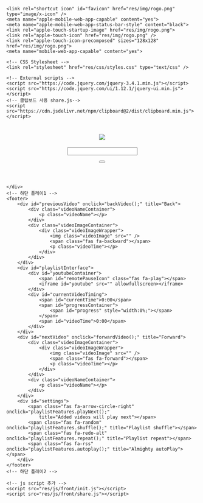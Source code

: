 
<html>

<head>
    <title>Almighty</title>
    <meta name="viewport" content="width=device-width, initial-scale=1">
    <link rel="stylesheet" href="https://fonts.googleapis.com/css?family=Roboto" type="text/css" />
    <link rel="stylesheet" href="https://cdn.jsdelivr.net/gh/FortAwesome/Font-Awesome@5/css/all.min.css"
        type="text/css" />
    <link rel="stylesheet" href="https://cdnjs.cloudflare.com/ajax/libs/animate.css/3.7.0/animate.min.css"
        type="text/css" />
    <link rel="stylesheet" href="https://code.jquery.com/ui/1.12.1/themes/base/jquery-ui.css" type="text/css" />

    <link rel="shortcut icon" id="favicon" href="res/img/rogo.png" type="image/x-icon" />
    <meta name="apple-mobile-web-app-capable" content="yes">
    <meta name="apple-mobile-web-app-status-bar-style" content="black">
    <link rel="apple-touch-startup-image" href="res/img/rogo.png">
    <link rel="apple-touch-icon" href="res/img/rogo.png" />
    <link rel="apple-touch-icon-precomposed" sizes="128x128" href="res/img/rogo.png">
    <meta name="mobile-web-app-capable" content="yes">

    <!-- CSS Stylesheet -->
    <link rel="stylesheet" href="res/css/styles.css" type="text/css" />

    <!-- External scripts -->
    <script src="https://code.jquery.com/jquery-3.4.1.min.js"></script>
    <script src="https://code.jquery.com/ui/1.12.1/jquery-ui.min.js"></script>
    <!-- 클립보드 사용 share.js-->
    <script src="https://cdn.jsdelivr.net/npm/clipboard@2/dist/clipboard.min.js"></script>
</head>

<body>
    <div id="dataFramesContainer"></div>
    <header>
        <!-- 상단 검색 바1-->
        <h1 id="title">
            <a href="">
                <img id="logo" src="res/img/rogo.png" />
            </a>
        </h1>
        <div id="inputBoxContainer">
            <form action="javascript:input(0);" method="get" id="searchForm">
                <input type="text" id="inputBox" />
            </form>
            <div id="searchProgress">
                <div class="spinner">
                    <div class="bounce1"></div>
                    <div class="bounce2"></div>
                    <div class="bounce3"></div>
                </div>
            </div>
        </div>
        <button id="saveButton" onclick="saveButton();" title="Copy your playlist to clipboard"></button>
    </header>
    <!-- 상단 검색 바2-->
    <div id="main">
        
    </div>
    <!-- 하단 플레이1 -->
    <footer>
        <div id="previousVideo" onclick="backVideo();" title="Back">
            <div class="videoNameContainer">
                <p class="videoName"></p>
            </div>
            <div class="videoImageContainer">
                <div class="videoImageWrapper">
                    <img class="videoImage" src="" />
                    <span class="fas fa-backward"></span>
                    <p class="videoTime"></p>
                </div>
            </div>
        </div>
        <div id="playlistInterface">
            <div id="youtubeContainer">
                <span id="remotePauseIcon" class="fas fa-play"></span>
                <iframe id="youtube" src="" allowfullscreen></iframe>
            </div>
            <div id="currentVideoTiming">
                <span id="currentTime">0:00</span>
                <span id="progressContainer">
                    <span id="progress" style="width:0%;"></span>
                </span>
                <span id="videoTime">0:00</span>
            </div>
        </div>
        <div id="nextVideo" onclick="forwardVideo();" title="Forward">
            <div class="videoImageContainer">
                <div class="videoImageWrapper">
                    <img class="videoImage" src="" />
                    <span class="fas fa-forward"></span>
                    <p class="videoTime"></p>
                </div>
            </div>
            <div class="videoNameContainer">
                <p class="videoName"></p>
            </div>
        </div>
        <div id="settings">
            <span class="fas fa-arrow-circle-right" onclick="playlistFeatures.playNext();"
                title="Added videos will play next"></span>
            <span class="fas fa-random" onclick="playlistFeatures.shuffle();" title="Playlist shuffle"></span>
            <span class="fas fa-redo-alt" onclick="playlistFeatures.repeat();" title="Playlist repeat"></span>
            <span class="fas fa-rss" onclick="playlistFeatures.autoplay();" title="Almighty autoPlay"></span>
        </div>
    </footer>
    <!-- 하단 플레이2 -->

    <!-- js script 추가 -->
    <script src="res/js/front/init.js"></script>
    <script src="res/js/front/share.js"></script>
</body>

</html>
